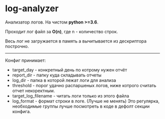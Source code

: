# log-analyzer

Анализатор логов. На чистом **python >=3.6**.

Проходит лог файл за __O(n)__, где  n - количество строк. 

Весь лог не загружается в память а вычитывается из дескриптора построчно.

---

Конфиг принимает:

 - target_day - конкретный день по котрому нужен отчёт
 - report_dir - папку куда складывать отчеты
 - log_dir - папка в которой лежат логи для анализа
 - threshold - порог удачно распаршеных логов, ниже котрого считать отчет некоректным.
 - target_log_filename  - читать логи только из этого файла
 - log_format - формат строки в логе. (Лучше не менять) Это регулярка, необходимые группы лучше посмотреть в коде в дефолт секции конфига.
